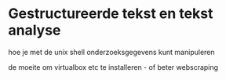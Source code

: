 Gestructureerde tekst en tekst analyse
======================================

hoe je met de unix shell onderzoeksgegevens kunt manipuleren

de moeite om virtualbox etc te installeren - of beter webscraping
